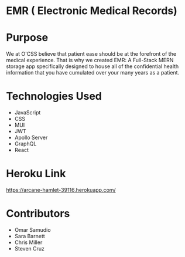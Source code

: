 # EMR ( Electronic Medical Records)

# Purpose 
We at O'CSS believe that patient ease should be at the forefront of the medical experience.
That is why we created EMR:
 A Full-Stack MERN storage app specifically designed to house all of the confidential health information that you have cumulated over your many years as a patient.

# Technologies Used
* JavaScript
* CSS
* MUI 
* JWT 
* Apollo Server
* GraphQL
* React

# Heroku Link
https://arcane-hamlet-39116.herokuapp.com/

# Contributors
* Omar Samudio
* Sara Barnett
* Chris Miller
* Steven Cruz
